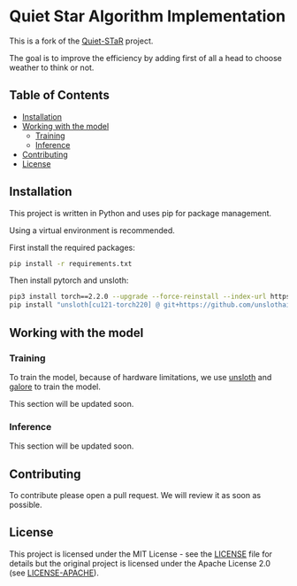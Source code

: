 # Quiet Star Algorithm Implementation

This is a fork of the [Quiet-STaR](https://github.com/ezelikman/quiet-star) project.

The goal is to improve the efficiency by adding first of all a head to choose weather to think or not.


## Table of Contents

- [Installation](#installation)
- [Working with the model](#working-with-the-model)
  - [Training](#training)
  - [Inference](#inference)
- [Contributing](#contributing)
- [License](#license)

## Installation

This project is written in Python and uses pip for package management.

Using a virtual environment is recommended.

First install the required packages:

```bash
pip install -r requirements.txt
```

Then install pytorch and unsloth:
```bash
pip3 install torch==2.2.0 --upgrade --force-reinstall --index-url https://download.pytorch.org/whl/cu121
pip install "unsloth[cu121-torch220] @ git+https://github.com/unslothai/unsloth.git"
```

## Working with the model

### Training

To train the model, because of hardware limitations, we use [unsloth](https://github.com/unslothai/unsloth) and [galore](https://github.com/jiaweizzhao/GaLore) to train the model.

This section will be updated soon.

### Inference

This section will be updated soon.

## Contributing

To contribute please open a pull request. We will review it as soon as possible.


## License

This project is licensed under the MIT License - see the [LICENSE](LICENSE) file for details but the original project is licensed under the Apache License 2.0 (see [LICENSE-APACHE](LICENSE-APACHE)).



